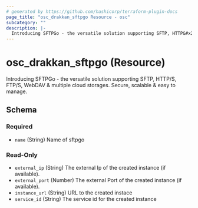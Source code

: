 ```yaml
---
# generated by https://github.com/hashicorp/terraform-plugin-docs
page_title: "osc_drakkan_sftpgo Resource - osc"
subcategory: ""
description: |-
  Introducing SFTPGo - the versatile solution supporting SFTP, HTTP&#x2F;S, FTP&#x2F;S, WebDAV &amp; multiple cloud storages. Secure, scalable &amp; easy to manage.
---
```


# osc_drakkan_sftpgo (Resource)

Introducing SFTPGo - the versatile solution supporting SFTP, HTTP&#x2F;S, FTP&#x2F;S, WebDAV &amp; multiple cloud storages. Secure, scalable &amp; easy to manage.



<!-- schema generated by tfplugindocs -->
## Schema

### Required

- `name` (String) Name of sftpgo

### Read-Only

- `external_ip` (String) The external Ip of the created instance (if available).
- `external_port` (Number) The external Port of the created instance (if available).
- `instance_url` (String) URL to the created instace
- `service_id` (String) The service id for the created instance
